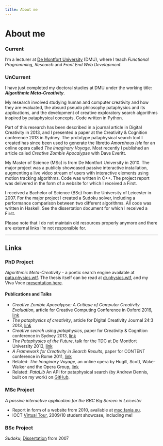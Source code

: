 ```yaml
---
title: About me
---
```


# About me 

### Current

I’m a lecturer at [De Montfort University](http://dmu.ac.uk) (DMU), where I teach *Functional Programming*, *Research* and *Front End Web Development*.


### UnCurrent

I have just completed my doctoral studies at DMU under the working title:
***Algorithmic Meta-Creativity***.

My research involved studying human and computer creativity and how they are evaluated, the absurd pseudo philosophy pataphysics and its applications, and the development of creative exploratory search algorithms inspired by pataphysical concepts. Code written in Python. 

Part of this research has been described in a journal article in Digital Creativity in 2013, and I presented a paper at the Creativity & Cognition conference 2013 in Sydney. The prototype pataphysical search tool I created has since been used to generate the libretto *Amorphous Isle* for an online opera called *The Imaginary Voyage*. Most recently I published an article called *Creative Zombie Apocalypse* with Dave Everitt.

My Master of Science (MSc) is from De Montfort University in 2010. The major project was a publicly showcased passive interactive installation, augmenting a live video stream of users with interactive elements using motion tracking algorithms. Code was written in C++. The project report was delivered in the form of a website for which I received a First.

I received a Bachelor of Science (BSc) from the University of Leicester in 2007. For the major project I created a Sudoku solver, including a performance comparison between two different algorithms. All code was written in Haskell. See the dissertation document for which I received a First.

Please note that I do not maintain old resources properly anymore and there are external links I’m not responsible for.

---


## Links

### PhD Project

*Algorithmic Meta-Creativity* - a poetic search engine available at [pata.physics.wtf](http://pata.physics.wtf/). 
The thesis itself can be read at [dr.physics.wtf](http://dr.physics.wtf/), and my Viva Voce [presentation here](http://dr.physics.wtf/viva).

#### Publications and Talks
- *Creative Zombie Apocalypse: A Critique of Computer Creativity Evaluation*, article for Creative Computing Conference in Oxford 2016, [link](http://ieeexplore.ieee.org/abstract/document/7473036/)
- *The pataphysics of creativity*, article for Digital Creativity Journal 24:3 2013, [link](http://www.tandfonline.com/doi/full/10.1080/14626268.2013.813377#.U6li4_ldV8E)
- *Creative search using pataphysics*, paper for Creativity & Cognition conference in Sydney 2013, [link](http://dl.acm.org/citation.cfm?id=2466648)
- *The Pataphysics of the Future*, talk for the TDC at De Montfort University 2013, [link](https://www.youtube.com/watch?v=UxYUZMyPE0o)
- *A Framework for Creativity in Search Results*, paper for CONTENT conference in Rome 2011, [link](http://www.thinkmind.org/index.php?view=article&articleid=content_2011_3_30_60068)
- Related: *The Imaginary Voyage*, an online opera by Hugill, Scott, Wake-Walker and the Opera Group, [link](http://andrewhugill.com/theimaginaryvoyage/#)
- Related: *PataLib* An API for pataphysical search (by Andrew Dennis, built on my work) on [GitHub](https://github.com/patamechanix/patalib).



### MSc Project

*A passive interactive application for the BBC Big Screen in Leicester*

- Report in form of a website from 2010, available at [msc.fania.eu](http://msc.fania.eu/).
- IOCT [Virtual Tour](http://www.ioct.dmu.ac.uk/masters/vt/), 2009/10 student showcase, including me!


### BSc Project
*Sudoku*, [Dissertation](../images/FaniaBSc.pdf) from 2007


